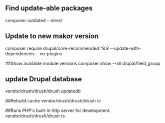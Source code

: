 ## Find update-able packages
composer outdated --direct

## Update to new makor version
composer require drupal/core-recommended:^8.8 --update-with-dependencies --no-plugins

##Show available module versions
composer show --all drupal/field_group

## update Drupal database
vendor/drush/drush/drush updatedb

##Rebuild cache 
vendor/drush/drush/drush cr

##Runs PHP's built-in http server for development.
vendor/drush/drush/drush rs 